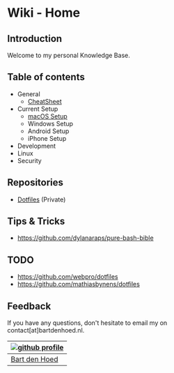# Wiki - Home

## Introduction
Welcome to my personal Knowledge Base.

## Table of contents
- General
    - [CheatSheet](https://github.com/bartdenhoed/wiki/blob/master/general/cheatsheet.md)
- Current Setup
    - [macOS Setup](https://github.com/bartdenhoed/wiki/blob/master/macos-setup/0-home.md)
    - Windows Setup
    - Android Setup
    - iPhone Setup
- Development
- Linux
- Security

## Repositories
- [Dotfiles](https://github.com/bartdenhoed/dotfiles) (Private)

## Tips & Tricks
- https://github.com/dylanaraps/pure-bash-bible

## TODO
- https://github.com/webpro/dotfiles
- https://github.com/mathiasbynens/dotfiles

## Feedback
If you have any questions, don't hesitate to email my on contact[at]bartdenhoed.nl.

| [![github profile](https://github.com/bartdenhoed/wiki/blob/master/.images/me_pixar_small.png)](https://github.com/bartdenhoed) |
|---|
| [Bart den Hoed](https://github.com/bartdenhoed) |